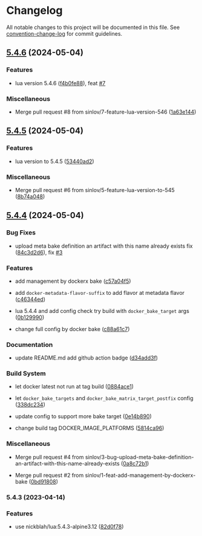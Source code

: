 # Changelog

All notable changes to this project will be documented in this file. See [convention-change-log](https://github.com/convention-change/convention-change-log) for commit guidelines.

## [5.4.6](https://github.com/sinlov/docker-lua-with-rakefile/compare/5.4.5...v5.4.6) (2024-05-04)

### Features

* lua version 5.4.6 ([f4b0fe88](https://github.com/sinlov/docker-lua-with-rakefile/commit/f4b0fe88d51ca07c86303831e1130eb83c323819)), feat [#7](https://github.com/sinlov/docker-lua-with-rakefile/issues/7)

### Miscellaneous

* Merge pull request #8 from sinlov/7-feature-lua-version-546 ([1a63e144](https://github.com/sinlov/docker-lua-with-rakefile/commit/1a63e144a7f2b0abdc51a6527f1392f826bb713f))

## [5.4.5](https://github.com/sinlov/docker-lua-with-rakefile/compare/5.4.4...v5.4.5) (2024-05-04)

### Features

* lua version to 5.4.5 ([53440ad2](https://github.com/sinlov/docker-lua-with-rakefile/commit/53440ad2a9ca4800130898405083d99caba86966))

### Miscellaneous

* Merge pull request #6 from sinlov/5-feature-lua-version-to-545 ([8b74a048](https://github.com/sinlov/docker-lua-with-rakefile/commit/8b74a048190d79643694ea3891e2cfc744f1a5b1))

## [5.4.4](https://github.com/sinlov/docker-lua-with-rakefile/compare/5.4.3...v5.4.4) (2024-05-04)

### Bug Fixes

* upload meta bake definition an artifact with this name already exists fix ([84c3d2d6](https://github.com/sinlov/docker-lua-with-rakefile/commit/84c3d2d60e29993af491357272d10955eb0beb08)), fix [#3](https://github.com/sinlov/docker-lua-with-rakefile/issues/3)

### Features

* add management by dockerx bake ([c57a04f5](https://github.com/sinlov/docker-lua-with-rakefile/commit/c57a04f5e0b841cb1c75c1ed25d85f9e36ab081b))

* add `docker-metadata-flavor-suffix` to add flavor at metadata flavor ([c46344ed](https://github.com/sinlov/docker-lua-with-rakefile/commit/c46344ed713f57c42d5166d32aec37a8628e744e))

* lua 5.4.4 and add config check try build with `docker_bake_target` args ([0b129990](https://github.com/sinlov/docker-lua-with-rakefile/commit/0b129990fd0deb2e6d9e1a4b18741c0a3d316146))

* change full config by docker bake ([c88a61c7](https://github.com/sinlov/docker-lua-with-rakefile/commit/c88a61c79d83b94cc5632a67e2578be756a22d58))

### Documentation

* update README.md add github action badge ([d34add3f](https://github.com/sinlov/docker-lua-with-rakefile/commit/d34add3f2d0ac7f56f22ab19b3c3ee458ef46ef8))

### Build System

* let docker latest not run at tag build ([0884ace1](https://github.com/sinlov/docker-lua-with-rakefile/commit/0884ace16adf763df4337ec290cb669c3565772d))

* let `docker_bake_targets` and `docker_bake_matrix_target_postfix` config ([338dc234](https://github.com/sinlov/docker-lua-with-rakefile/commit/338dc234d5039f88a8b47fd2d22557856480d826))

* update config to support more bake target ([0e14b890](https://github.com/sinlov/docker-lua-with-rakefile/commit/0e14b8909ad917d34be7cfd2cdc5935b23279285))

* change build tag DOCKER_IMAGE_PLATFORMS ([5814ca96](https://github.com/sinlov/docker-lua-with-rakefile/commit/5814ca969f5bba18ddc5ef2d1c4c1149c3becaac))

### Miscellaneous

* Merge pull request #4 from sinlov/3-bug-upload-meta-bake-definition-an-artifact-with-this-name-already-exists ([0a8c72b1](https://github.com/sinlov/docker-lua-with-rakefile/commit/0a8c72b1a2be75d68ed936003059428f1bccc2f7))

* Merge pull request #2 from sinlov/1-feat-add-management-by-dockerx-bake ([0bd91808](https://github.com/sinlov/docker-lua-with-rakefile/commit/0bd918087c6cc18fec7828ad25b4cd1ce1d79178))

### 5.4.3 (2023-04-14)

### Features

* use nickblah/lua:5.4.3-alpine3.12 ([82d0f78](https://github.com/sinlov/docker-lua-with-rakefile/commit/82d0f78608561b739cd2c07cb852d38aa95f84b1))
